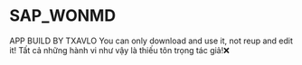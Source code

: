# SAP_WONMD
APP BUILD BY TXAVLO
You can only download and use it, not reup and edit it!
Tất cả những hành vi như vậy là thiếu tôn trọng tác giả!❌
